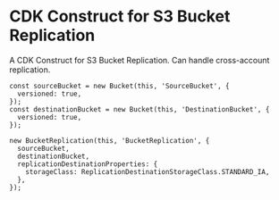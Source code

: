 # CDK Construct for S3 Bucket Replication
A CDK Construct for S3 Bucket Replication.  Can handle cross-account replication.

```
const sourceBucket = new Bucket(this, 'SourceBucket', {
  versioned: true,
});
const destinationBucket = new Bucket(this, 'DestinationBucket', {
  versioned: true,
});

new BucketReplication(this, 'BucketReplication', {
  sourceBucket,
  destinationBucket,
  replicationDestinationProperties: {
    storageClass: ReplicationDestinationStorageClass.STANDARD_IA,
  },
});
```
